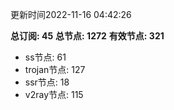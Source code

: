 更新时间2022-11-16 04:42:26

**总订阅: 45**
**总节点: 1272**
**有效节点: 321**
- ss节点: 61
- trojan节点: 127
- ssr节点: 18
- v2ray节点: 115
